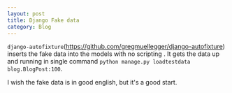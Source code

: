 ```yaml
---
layout: post
title: Django Fake data
category: Blog
---
```



`django-autofixture`(https://github.com/gregmuellegger/django-autofixture) inserts the fake data into the
models with no scripting . It gets the data up and running in single command `python manage.py loadtestdata blog.BlogPost:100`.

I wish the fake data is in good english, but it's a good start.




<!--/excerpt-->
